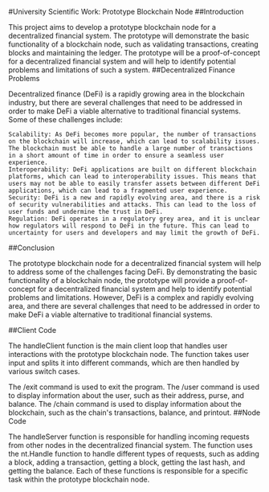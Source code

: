 #University Scientific Work: Prototype Blockchain Node
##Introduction

This project aims to develop a prototype blockchain node for a decentralized financial system. The prototype will demonstrate the basic functionality of a blockchain node, such as validating transactions, creating blocks and maintaining the ledger. The prototype will be a proof-of-concept for a decentralized financial system and will help to identify potential problems and limitations of such a system.
##Decentralized Finance Problems

Decentralized finance (DeFi) is a rapidly growing area in the blockchain industry, but there are several challenges that need to be addressed in order to make DeFi a viable alternative to traditional financial systems. Some of these challenges include:

    Scalability: As DeFi becomes more popular, the number of transactions on the blockchain will increase, which can lead to scalability issues. The blockchain must be able to handle a large number of transactions in a short amount of time in order to ensure a seamless user experience.
    Interoperability: DeFi applications are built on different blockchain platforms, which can lead to interoperability issues. This means that users may not be able to easily transfer assets between different DeFi applications, which can lead to a fragmented user experience.
    Security: DeFi is a new and rapidly evolving area, and there is a risk of security vulnerabilities and attacks. This can lead to the loss of user funds and undermine the trust in DeFi.
    Regulation: DeFi operates in a regulatory grey area, and it is unclear how regulators will respond to DeFi in the future. This can lead to uncertainty for users and developers and may limit the growth of DeFi.

##Conclusion

The prototype blockchain node for a decentralized financial system will help to address some of the challenges facing DeFi. By demonstrating the basic functionality of a blockchain node, the prototype will provide a proof-of-concept for a decentralized financial system and help to identify potential problems and limitations. However, DeFi is a complex and rapidly evolving area, and there are several challenges that need to be addressed in order to make DeFi a viable alternative to traditional financial systems.

##Client Code

The handleClient function is the main client loop that handles user interactions with the prototype blockchain node. The function takes user input and splits it into different commands, which are then handled by various switch cases.

The /exit command is used to exit the program. The /user command is used to display information about the user, such as their address, purse, and balance. The /chain command is used to display information about the blockchain, such as the chain's transactions, balance, and printout.
##Node Code

The handleServer function is responsible for handling incoming requests from other nodes in the decentralized financial system. The function uses the nt.Handle function to handle different types of requests, such as adding a block, adding a transaction, getting a block, getting the last hash, and getting the balance. Each of these functions is responsible for a specific task within the prototype blockchain node.
